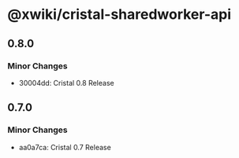 # @xwiki/cristal-sharedworker-api

## 0.8.0

### Minor Changes

- 30004dd: Cristal 0.8 Release

## 0.7.0

### Minor Changes

- aa0a7ca: Cristal 0.7 Release
